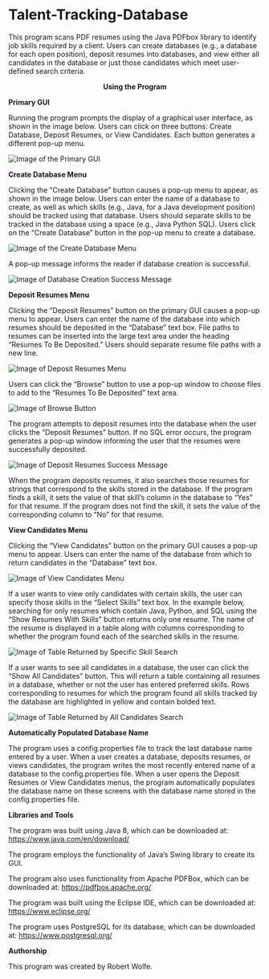 # Talent-Tracking-Database
This program scans PDF resumes using the Java PDFbox library to identify job skills required by a client. Users can create databases (e.g., a database for each open position), deposit resumes into databases, and view either all candidates in the database or just those candidates which meet user-defined search criteria.

<p align = 'center'><b>Using the Program</b></p>

<b>Primary GUI</b>

Running the program prompts the display of a graphical user interface, as shown in the image below. Users can click on three buttons: Create Database, Deposit Resumes, or View Candidates. Each button generates a different pop-up menu.

![Image of the Primary GUI](https://github.com/wolferobert3/Talent-Tracking-Database/blob/master/Usage%20Images/1%20-%20Primary%20GUI.PNG)

<b>Create Database Menu</b>

Clicking the “Create Database” button causes a pop-up menu to appear, as shown in the image below. Users can enter the name of a database to create, as well as which skills (e.g., Java, for a Java development position) should be tracked using that database. Users should separate skills to be tracked in the database using a space (e.g., Java Python SQL). Users click on the “Create Database” button in the pop-up menu to create a database.

![Image of the Create Database Menu](https://github.com/wolferobert3/Talent-Tracking-Database/blob/master/Usage%20Images/2%20-%20Create%20Database.PNG)

A pop-up message informs the reader if database creation is successful.

![Image of Database Creation Success Message](https://github.com/wolferobert3/Talent-Tracking-Database/blob/master/Usage%20Images/3%20-%20Database%20Message.PNG)

<b>Deposit Resumes Menu</b>

Clicking the “Deposit Resumes” button on the primary GUI causes a pop-up menu to appear. Users can enter the name of the database into which resumes should be deposited in the “Database” text box. File paths to resumes can be inserted into the large text area under the heading “Resumes To Be Deposited.” Users should separate resume file paths with a new line.

![Image of Deposit Resumes Menu](https://github.com/wolferobert3/Talent-Tracking-Database/blob/master/Usage%20Images/4%20-%20Deposit%20Resumes.PNG)

Users can click the “Browse” button to use a pop-up window to choose files to add to the “Resumes To Be Deposited” text area.

![Image of Browse Button](https://github.com/wolferobert3/Talent-Tracking-Database/blob/master/Usage%20Images/5%20-%20Browse%20Button.PNG)

The program attempts to deposit resumes into the database when the user clicks the “Deposit Resumes” button. If no SQL error occurs, the program generates a pop-up window informing the user that the resumes were successfully deposited.

![Image of Deposit Resumes Success Message](https://github.com/wolferobert3/Talent-Tracking-Database/blob/master/Usage%20Images/6%20-%20Deposit%20Message.PNG)

When the program deposits resumes, it also searches those resumes for strings that correspond to the skills stored in the database. If the program finds a skill, it sets the value of that skill’s column in the database to “Yes” for that resume. If the program does not find the skill, it sets the value of the corresponding column to “No” for that resume.

<b>View Candidates Menu</b>

Clicking the “View Candidates” button on the primary GUI causes a pop-up menu to appear. Users can enter the name of the database from which to return candidates in the “Database” text box.

![Image of View Candidates Menu](https://github.com/wolferobert3/Talent-Tracking-Database/blob/master/Usage%20Images/7%20-%20View%20Candidates.PNG)

If a user wants to view only candidates with certain skills, the user can specify those skills in the “Select Skills” text box. In the example below, searching for only resumes which contain Java, Python, and SQL using the “Show Resumes With Skills” button returns only one resume. The name of the resume is displayed in a table along with columns corresponding to whether the program found each of the searched skills in the resume.

![Image of Table Returned by Specific Skill Search](https://github.com/wolferobert3/Talent-Tracking-Database/blob/master/Usage%20Images/8%20-%20Resumes%20With%20Skills.PNG)

If a user wants to see all candidates in a database, the user can click the “Show All Candidates” button. This will return a table containing all resumes in a database, whether or not the user has entered preferred skills. Rows corresponding to resumes for which the program found all skills tracked by the database are highlighted in yellow and contain bolded text.

![Image of Table Returned by All Candidates Search](https://github.com/wolferobert3/Talent-Tracking-Database/blob/master/Usage%20Images/9%20-%20All%20Resumes.PNG)

<b>Automatically Populated Database Name</b>

The program uses a config.properties file to track the last database name entered by a user. When a user creates a database, deposits resumes, or views candidates, the program writes the most recently entered name of a database to the config.properties file. When a user opens the Deposit Resumes or View Candidates menus, the program automatically populates the database name on these screens with the database name stored in the config.properties file.

<b>Libraries and Tools</b>

The program was built using Java 8, which can be downloaded at: https://www.java.com/en/download/

The program employs the functionality of Java’s Swing library to create its GUI.

The program also uses functionality from Apache PDFBox, which can be downloaded at: https://pdfbox.apache.org/

The program was built using the Eclipse IDE, which can be downloaded at: https://www.eclipse.org/

The program uses PostgreSQL for its database, which can be downloaded at: https://www.postgresql.org/

<b>Authorship</b>

This program was created by Robert Wolfe.
